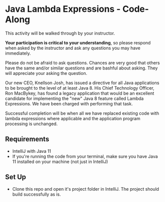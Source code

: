 # Java Lambda Expressions  - Code-Along

This activity will be walked through by your instructor.

**Your participation is critical to your understanding**, so please respond when asked by the instructor and ask any questions you may have immediately.

Please do not be afraid to ask questions.  Chances are very good that others have the same and/or similar questions and are bashful about asking.  They will appreciate your asking the question.

Our new CEO, Knellson Josh, has issued a directive for all Java applications to be brought to the level of at least Java 8.  His Chief Technology Officer, Ron MacBykey, has found a legacy application that would be an excellent candidate for implementing the "new" Java 8 feature called Lambda Expressions.   We have been charged with performing that task.

Successful completion will be when all we have replaced existing code with lambda expressions where applicable and the  application program processing is unchanged.

## Requirements

- IntelliJ with Java 11
- If you're running the code from your terminal, make sure you have Java 11 installed on your machine (not just in IntelliJ)

## Set Up

- Clone this repo and open it's project folder in IntelliJ. The project should build successfully as is.
